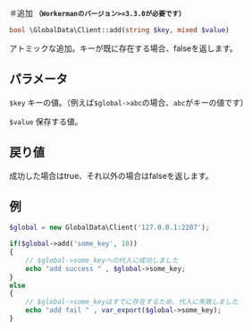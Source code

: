 ＃追加
**```（Workermanのバージョン>=3.3.0が必要です）```**
```php
bool \GlobalData\Client::add(string $key, mixed $value)
```
アトミックな追加。キーが既に存在する場合、falseを返します。

## パラメータ

 ``` $key ```
キーの値。（例えば```$global->abc```の場合、```abc```がキーの値です）

 ``` $value ```
保存する値。

## 戻り値
成功した場合はtrue、それ以外の場合はfalseを返します。

## 例

```php
$global = new GlobalData\Client('127.0.0.1:2207');

if($global->add('some_key', 10))
{
    // $global->some_keyへの代入に成功しました
    echo "add success " , $global->some_key;
}
else
{
    // $global->some_keyはすでに存在するため、代入に失敗しました
    echo "add fail " , var_export($global->some_key);
}
```
